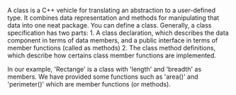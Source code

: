 A class is a C++ vehicle for translating an abstraction to a user-defined type. It combines data representation and methods for manipulating that data into one neat package.
You can define a class. Generally, a class specification has two parts:
	1. A class declaration, which describes the data component in terms of data members, and a public interface in terms of member functions (called as methods)
	2. The class method definitions, which describe how certains class member functions are implemented.

In our example, 'Rectange' is a class with 'length' and 'breadth' as members. We have provided some functions such as 'area()' and 'perimeter()' which are member functions (or methods). 

